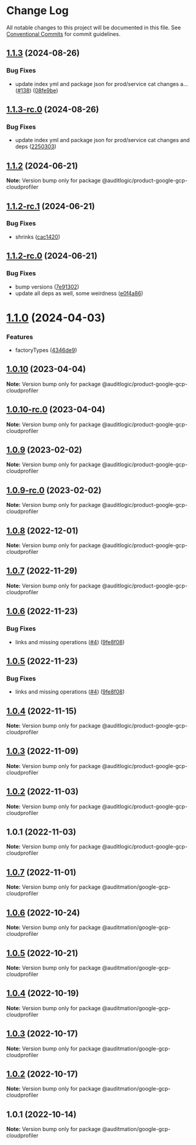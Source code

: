 # Change Log

All notable changes to this project will be documented in this file.
See [Conventional Commits](https://conventionalcommits.org) for commit guidelines.

## [1.1.3](https://github.com/auditlogic/product/compare/@auditlogic/product-google-gcp-cloudprofiler@1.1.2...@auditlogic/product-google-gcp-cloudprofiler@1.1.3) (2024-08-26)


### Bug Fixes

* update index yml and package json for prod/service cat changes a… ([#138](https://github.com/auditlogic/product/issues/138)) ([08fe9be](https://github.com/auditlogic/product/commit/08fe9beb1c8457462a19bc69caa02e6212d97e1a))





## [1.1.3-rc.0](https://github.com/auditlogic/product/compare/@auditlogic/product-google-gcp-cloudprofiler@1.1.2...@auditlogic/product-google-gcp-cloudprofiler@1.1.3-rc.0) (2024-08-26)


### Bug Fixes

* update index yml and package json for prod/service cat changes and deps ([2250303](https://github.com/auditlogic/product/commit/225030363a363608240135b7ebed386b28f01e4b))





## [1.1.2](https://github.com/auditlogic/product/compare/@auditlogic/product-google-gcp-cloudprofiler@1.1.2-rc.1...@auditlogic/product-google-gcp-cloudprofiler@1.1.2) (2024-06-21)

**Note:** Version bump only for package @auditlogic/product-google-gcp-cloudprofiler





## [1.1.2-rc.1](https://github.com/auditlogic/product/compare/@auditlogic/product-google-gcp-cloudprofiler@1.1.2-rc.0...@auditlogic/product-google-gcp-cloudprofiler@1.1.2-rc.1) (2024-06-21)


### Bug Fixes

* shrinks ([cac1420](https://github.com/auditlogic/product/commit/cac14200fefcd8183ab69fe89a47bd3f70f563e9))





## [1.1.2-rc.0](https://github.com/auditlogic/product/compare/@auditlogic/product-google-gcp-cloudprofiler@1.1.0...@auditlogic/product-google-gcp-cloudprofiler@1.1.2-rc.0) (2024-06-21)


### Bug Fixes

* bump versions ([7e91302](https://github.com/auditlogic/product/commit/7e913023b8b312150ed7762c32fbbe616be71de5))
* update all deps as well, some weirdness ([e0f4a86](https://github.com/auditlogic/product/commit/e0f4a864714e2d3de6bbf3da014d5312fe53be2f))





# [1.1.0](https://github.com/auditlogic/product/compare/@auditlogic/product-google-gcp-cloudprofiler@1.0.10...@auditlogic/product-google-gcp-cloudprofiler@1.1.0) (2024-04-03)


### Features

* factoryTypes ([4346de9](https://github.com/auditlogic/product/commit/4346de92693aee892fccf725338ffc7b80ab182b))





## [1.0.10](https://github.com/auditlogic/product/compare/@auditlogic/product-google-gcp-cloudprofiler@1.0.9...@auditlogic/product-google-gcp-cloudprofiler@1.0.10) (2023-04-04)

**Note:** Version bump only for package @auditlogic/product-google-gcp-cloudprofiler





## [1.0.10-rc.0](https://github.com/auditlogic/product/compare/@auditlogic/product-google-gcp-cloudprofiler@1.0.9...@auditlogic/product-google-gcp-cloudprofiler@1.0.10-rc.0) (2023-04-04)

**Note:** Version bump only for package @auditlogic/product-google-gcp-cloudprofiler





## [1.0.9](https://github.com/auditlogic/product/compare/@auditlogic/product-google-gcp-cloudprofiler@1.0.8...@auditlogic/product-google-gcp-cloudprofiler@1.0.9) (2023-02-02)

**Note:** Version bump only for package @auditlogic/product-google-gcp-cloudprofiler





## [1.0.9-rc.0](https://github.com/auditlogic/product/compare/@auditlogic/product-google-gcp-cloudprofiler@1.0.8...@auditlogic/product-google-gcp-cloudprofiler@1.0.9-rc.0) (2023-02-02)

**Note:** Version bump only for package @auditlogic/product-google-gcp-cloudprofiler





## [1.0.8](https://github.com/auditlogic/product/compare/@auditlogic/product-google-gcp-cloudprofiler@1.0.7...@auditlogic/product-google-gcp-cloudprofiler@1.0.8) (2022-12-01)

**Note:** Version bump only for package @auditlogic/product-google-gcp-cloudprofiler





## [1.0.7](https://github.com/auditlogic/product/compare/@auditlogic/product-google-gcp-cloudprofiler@1.0.6...@auditlogic/product-google-gcp-cloudprofiler@1.0.7) (2022-11-29)

**Note:** Version bump only for package @auditlogic/product-google-gcp-cloudprofiler





## [1.0.6](https://github.com/auditlogic/product/compare/@auditlogic/product-google-gcp-cloudprofiler@1.0.4...@auditlogic/product-google-gcp-cloudprofiler@1.0.6) (2022-11-23)


### Bug Fixes

* links and missing operations ([#4](https://github.com/auditlogic/product/issues/4)) ([9fe8f08](https://github.com/auditlogic/product/commit/9fe8f08fe7c57fdb79f991ac35bd6ac2e7dcad38))





## [1.0.5](https://github.com/auditlogic/product/compare/@auditlogic/product-google-gcp-cloudprofiler@1.0.4...@auditlogic/product-google-gcp-cloudprofiler@1.0.5) (2022-11-23)


### Bug Fixes

* links and missing operations ([#4](https://github.com/auditlogic/product/issues/4)) ([9fe8f08](https://github.com/auditlogic/product/commit/9fe8f08fe7c57fdb79f991ac35bd6ac2e7dcad38))





## [1.0.4](https://github.com/auditlogic/product/compare/@auditlogic/product-google-gcp-cloudprofiler@1.0.3...@auditlogic/product-google-gcp-cloudprofiler@1.0.4) (2022-11-15)

**Note:** Version bump only for package @auditlogic/product-google-gcp-cloudprofiler





## [1.0.3](https://github.com/auditlogic/product/compare/@auditlogic/product-google-gcp-cloudprofiler@1.0.2...@auditlogic/product-google-gcp-cloudprofiler@1.0.3) (2022-11-09)

**Note:** Version bump only for package @auditlogic/product-google-gcp-cloudprofiler





## [1.0.2](https://github.com/auditlogic/product/compare/@auditlogic/product-google-gcp-cloudprofiler@1.0.1...@auditlogic/product-google-gcp-cloudprofiler@1.0.2) (2022-11-03)

**Note:** Version bump only for package @auditlogic/product-google-gcp-cloudprofiler





## 1.0.1 (2022-11-03)

**Note:** Version bump only for package @auditlogic/product-google-gcp-cloudprofiler





## [1.0.7](https://github.com/auditmation/store-content/compare/@auditmation/google-gcp-cloudprofiler@1.0.6...@auditmation/google-gcp-cloudprofiler@1.0.7) (2022-11-01)

**Note:** Version bump only for package @auditmation/google-gcp-cloudprofiler





## [1.0.6](https://github.com/auditmation/store-content/compare/@auditmation/google-gcp-cloudprofiler@1.0.5...@auditmation/google-gcp-cloudprofiler@1.0.6) (2022-10-24)

**Note:** Version bump only for package @auditmation/google-gcp-cloudprofiler





## [1.0.5](https://github.com/auditmation/store-content/compare/@auditmation/google-gcp-cloudprofiler@1.0.4...@auditmation/google-gcp-cloudprofiler@1.0.5) (2022-10-21)

**Note:** Version bump only for package @auditmation/google-gcp-cloudprofiler





## [1.0.4](https://github.com/auditmation/store-content/compare/@auditmation/google-gcp-cloudprofiler@1.0.3...@auditmation/google-gcp-cloudprofiler@1.0.4) (2022-10-19)

**Note:** Version bump only for package @auditmation/google-gcp-cloudprofiler





## [1.0.3](https://github.com/auditmation/store-content/compare/@auditmation/google-gcp-cloudprofiler@1.0.2...@auditmation/google-gcp-cloudprofiler@1.0.3) (2022-10-17)

**Note:** Version bump only for package @auditmation/google-gcp-cloudprofiler





## [1.0.2](https://github.com/auditmation/store-content/compare/@auditmation/google-gcp-cloudprofiler@1.0.1...@auditmation/google-gcp-cloudprofiler@1.0.2) (2022-10-17)

**Note:** Version bump only for package @auditmation/google-gcp-cloudprofiler





## 1.0.1 (2022-10-14)

**Note:** Version bump only for package @auditmation/google-gcp-cloudprofiler
